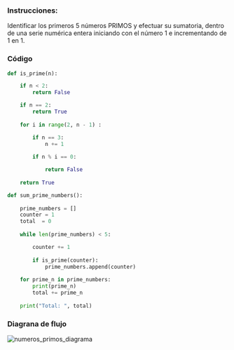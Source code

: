### Instrucciones:

Identificar los primeros 5 números PRIMOS y efectuar su sumatoria, dentro de una serie numérica entera iniciando con el número 1 e incrementando de 1 en 1. 

### Código

```python
def is_prime(n):

    if n < 2:
        return False

    if n == 2:
        return True
  
    for i in range(2, n - 1) :

        if n == 3:
            n += 1
            
        if n % i == 0:  

            return False
    
    return True
```

```python
def sum_prime_numbers():
    
    prime_numbers = []
    counter = 1
    total  = 0
    
    while len(prime_numbers) < 5:

        counter += 1 
        
        if is_prime(counter):       
            prime_numbers.append(counter)
        
    for prime_n in prime_numbers:
        print(prime_n)
        total += prime_n
    
    print("Total: ", total)
```

### Diagrana de flujo

![numeros_primos_diagrama](https://github.com/luislopez-dev/Algoritmos-Ingenieria/assets/48783255/46fc082e-e303-48b9-a706-6e7364e10565)


